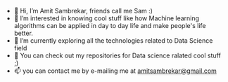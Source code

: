 - 👋 Hi, I’m Amit Sambrekar, friends call me Sam :)
- 👀 I’m interested in knowing cool stuff like how Machine learning algorithms can be applied in day to day life and make people's life better.
- 🌱 I’m currently exploring all the technologies related to Data Science field
- 💞️ You can check out my repositories for Data science ralated cool stuff ;)
- 📫 you can contact me by e-mailing me at amitsambrekar@gmail.com

<!---
Amit32624/Amit32624 is a ✨ special ✨ repository because its `README.md` (this file) appears on your GitHub profile.
You can click the Preview link to take a look at your changes.
--->
